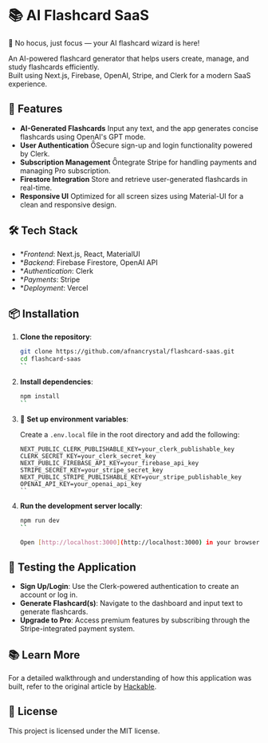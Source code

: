 # 📚 AI Flashcard SaaS

🎩 No hocus, just focus — your AI flashcard wizard is here!

An AI-powered flashcard generator that helps users create, manage, and study flashcards efficiently.  
Built using Next.js, Firebase, OpenAI, Stripe, and Clerk for a modern SaaS experience.

## 🚀 Features

- **AI-Generated Flashcards** Input any text, and the app generates concise flashcards using OpenAI's GPT mode.
- **User Authentication** Secure sign-up and login functionality powered by Clerk.
- **Subscription Management** ntegrate Stripe for handling payments and managing Pro subscription.
- **Firestore Integration** Store and retrieve user-generated flashcards in real-time.
- **Responsive UI** Optimized for all screen sizes using Material-UI for a clean and responsive design.

## 🛠 Tech Stack

- **Frontend*: Next.js, React, MaterialUI
- **Backend*: Firebase Firestore, OpenAI API
- **Authentication*: Clerk
- **Payments*: Stripe
- **Deployment*: Vercel

## 📦 Installation

1. **Clone the repository**:

   ```bash
   git clone https://github.com/afnancrystal/flashcard-saas.git
   cd flashcard-saas
   ``

2. **Install dependencies**:

   ```bash
   npm install
   ``

3. 🔐 **Set up environment variables**:

   Create a `.env.local` file in the root directory and add the following:

   ```env
   NEXT_PUBLIC_CLERK_PUBLISHABLE_KEY=your_clerk_publishable_key
   CLERK_SECRET_KEY=your_clerk_secret_key
   NEXT_PUBLIC_FIREBASE_API_KEY=your_firebase_api_key
   STRIPE_SECRET_KEY=your_stripe_secret_key
   NEXT_PUBLIC_STRIPE_PUBLISHABLE_KEY=your_stripe_publishable_key
   OPENAI_API_KEY=your_openai_api_key
   ``

4. **Run the development server locally**:

   ```bash
   npm run dev
   ``

   Open [http://localhost:3000](http://localhost:3000) in your browser to see the result.

## 🧪 Testing the Application

- **Sign Up/Login**: Use the Clerk-powered authentication to create an account or log in.
- **Generate Flashcard(s)**: Navigate to the dashboard and input text to generate flashcards.
- **Upgrade to Pro**: Access premium features by subscribing through the Stripe-integrated payment system.

## 📚 Learn More

For a detailed walkthrough and understanding of how this application was built, refer to the original article by [Hackable](https://medium.com/@hackable-projects/creating-a-flashcard-saas-with-openai-and-stripe-7896ddea1dbb).

## 📝 License

This project is licensed under the MIT license.